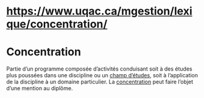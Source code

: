 # https://www.uqac.ca/mgestion/lexique/concentration/

# Concentration
Partie d’un programme composée d’activités conduisant soit à des études plus poussées dans une discipline ou un [champ d’études](https://www.uqac.ca/mgestion/lexique/concentration/<https:/www.uqac.ca/mgestion/lexique/champ-detudes/>), soit à l’application de la discipline à un domaine particulier. La [concentration](https://www.uqac.ca/mgestion/lexique/concentration/<https:/www.uqac.ca/mgestion/lexique/concentration/>) peut faire l’objet d’une mention au diplôme.
